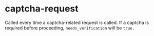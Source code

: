 # captcha-request

Called every time a captcha-related request is called. If a captcha is required before proceeding, `needs_verification` will be `true.`
